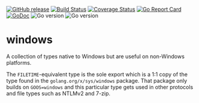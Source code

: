 [![GitHub release](https://img.shields.io/github/v/release/bodgit/windows)](https://github.com/bodgit/windows/releases)
[![Build Status](https://img.shields.io/github/workflow/status/bodgit/windows/build)](https://github.com/bodgit/windows/actions?query=workflow%3Abuild)
[![Coverage Status](https://coveralls.io/repos/github/bodgit/windows/badge.svg?branch=main)](https://coveralls.io/github/bodgit/windows?branch=main)
[![Go Report Card](https://goreportcard.com/badge/github.com/bodgit/windows)](https://goreportcard.com/report/github.com/bodgit/windows)
[![GoDoc](https://godoc.org/github.com/bodgit/windows?status.svg)](https://godoc.org/github.com/bodgit/windows)
![Go version](https://img.shields.io/badge/Go-1.18-brightgreen.svg)
![Go version](https://img.shields.io/badge/Go-1.17-brightgreen.svg)

windows
=======

A collection of types native to Windows but are useful on non-Windows platforms.

The `FILETIME`-equivalent type is the sole export which is a 1:1 copy of the type found in the `golang.org/x/sys/windows` package. That package only builds on `GOOS=windows` and this particular type gets used in other protocols and file types such as NTLMv2 and 7-zip.
